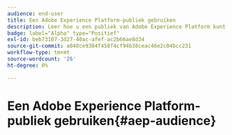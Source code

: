 ```yaml
---
audience: end-user
title: Een Adobe Experience Platform-publiek gebruiken
description: Leer hoe u een publiek van Adobe Experience Platform kunt gebruiken
badge: label="Alpha" type="Positief"
exl-id: beb73107-3d27-40ac-afef-ac2b66ae8d34
source-git-commit: a048ce9384f458f4cf94b38ceac46e2c04bcc231
workflow-type: tm+mt
source-wordcount: '26'
ht-degree: 0%

---
```


# Een Adobe Experience Platform-publiek gebruiken{#aep-audience}
